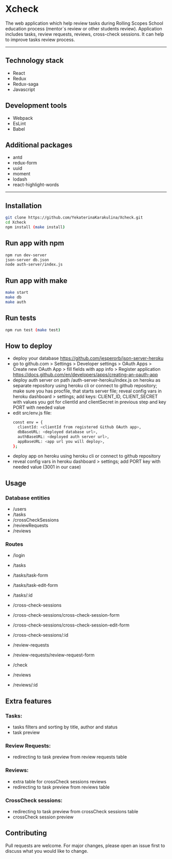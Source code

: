 # Xcheck
The web application which help review tasks during Rolling Scopes School education process (mentor`s review or other students review).
Application includes tasks, review requests, reviews, cross-check sessions.
It can help to improve tasks review process.

---

## Technology stack
 - React
 - Redux
 - Redux-saga
 - Javascript

## Development tools
 - Webpack
 - EsLint
 - Babel

## Additional packages
 - antd
 - redux-form
 - uuid
 - moment
 - lodash
 - react-highlight-words

---

## Installation
```bash
git clone https://github.com/YekaterinaKarakulina/Xcheck.git
cd Xcheck
npm install (make install)
```

## Run app with npm
```bash
npm run dev-server
json-server db.json
node auth-server/index.js 
```

## Run app with make
```bash
make start
make db
make auth
```
## Run tests
```bash
npm run test (make test)
```

## How to deploy 
  - deploy your database https://github.com/jesperorb/json-server-heroku
  - go to github.com > Settings > Developer settings > OAuth Apps > Create new OAuth App > fill fields with app info > Register application https://docs.github.com/en/developers/apps/creating-an-oauth-app
  - deploy auth server on path /auth-server-heroku/index.js on heroku as separate repository using heroku cli or connect to github repository;
  make sure you has procfile, that starts server file;
  reveal config vars in heroku dashboard > settings; add keys: CLIENT_ID, CLIENT_SECRET with values you got for clientId and clientSecret in previous step and key PORT with needed value
  - edit src/env.js file:
    ```bash
    const env = {
      clientId: <clientId from registered Github OAuth app>,
      dbBaseURL: <deployed database url>,
      authBaseURL: <deployed auth server url>,
      appBaseURL: <app url you will deploy>,
    };
    ```
  - deploy app on heroku using heroku cli or connect to github repository
  - reveal config vars in heroku dashboard > settings; add PORT key with needed value (3001 in our case)

## Usage

### Database entities
 - /users
 - /tasks
 - /crossCheckSessions
 - /reviewRequests
 - /reviews

 ### Routes
 - /login

 - /tasks
 - /tasks/task-form
 - /tasks/task-edit-form
 - /tasks/:id

 - /cross-check-sessions
 - /cross-check-sessions/cross-check-session-form
 - /cross-check-sessions/cross-check-session-edit-form
 - /cross-check-sessions/:id

 - /review-requests
 - /review-requests/review-request-form

 - /check

 - /reviews
 - /reviews/:id

## Extra features
 ### Tasks:
 - tasks filters and sorting by title, author and status
 - task preview

  ### Review Requests:
 - redirecting to task preview from review requests table

 ### Reviews:
 - extra table for crossCheck sessions reviews
 - redirecting to task preview from reviews table

 ### CrossCheck sessions:
 - redirecting to task preview from crossCheck sessions table
 - crossCheck session preview


## Contributing
Pull requests are welcome. For major changes, please open an issue first to discuss what you would like to change.

